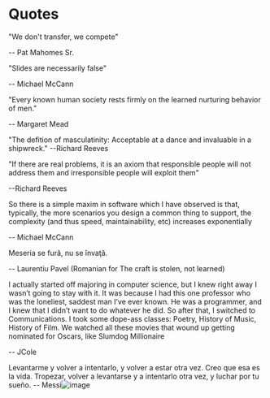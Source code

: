 # Quotes

"We don't transfer, we compete"

-- Pat Mahomes Sr.

"Slides are necessarily false"

-- Michael McCann

"Every known human society rests firmly on the learned nurturing behavior of men."

-- Margaret Mead

"The defition of masculatinity: Acceptable at a dance and invaluable in a shipwreck."
--Richard Reeves

"If there are real problems, it is an axiom that responsible people will not address them and irresponsible people will exploit them"

--Richard Reeves

So there is a simple maxim in software which I have observed is that, typically, the more scenarios you design a common thing to support, the complexity (and thus speed, maintainability, etc) increases exponentially

-- Michael McCann

Meseria se fură, nu se învaţă.

-- Laurentiu Pavel (Romanian for The craft is stolen, not learned)

I actually started off majoring in computer science, but I knew right away I wasn’t going to stay with it. It was because I had this one professor who was the loneliest, saddest man I’ve ever known. He was a programmer, and I knew that I didn’t want to do whatever he did. So after that, I switched to Communications. I took some dope-ass classes: Poetry, History of Music, History of Film. We watched all these movies that wound up getting nominated for Oscars, like Slumdog Millionaire

-- JCole

Levantarme y volver a intentarlo, y volver a estar otra vez. Creo que esa es la vida. Tropezar, volver a levantarse y a intentarlo otra vez, y luchar por tu sueño.
-- Messi![image](https://github.com/rakirs2/general-notes/assets/15315770/caa5ca1b-ebba-4714-b759-04c451270b43)
